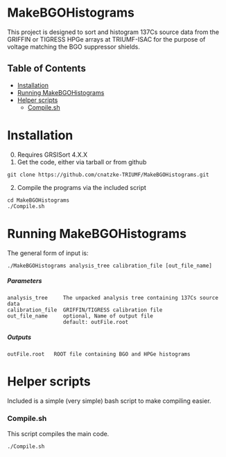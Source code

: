 # MakeBGOHistograms
This project is designed to sort and histogram 137Cs source data from the
GRIFFIN or TIGRESS HPGe arrays at TRIUMF-ISAC for the purpose of voltage matching the BGO
suppressor shields.

## Table of Contents
  * [Installation](#installation)
  * [Running MakeBGOHistograms](#running-makebgohistograms)
  * [Helper scripts](#helper-scripts)
    + [Compile.sh](#compilesh)

# Installation
0. Requires GRSISort 4.X.X
1. Get the code, either via tarball or from github
```
git clone https://github.com/cnatzke-TRIUMF/MakeBGOHistograms.git
```
2. Compile the programs via the included script
 ``` 
 cd MakeBGOHistograms
 ./Compile.sh
 ```

# Running MakeBGOHistograms
The general form of input is:
```
./MakeBGOHistograms analysis_tree calibration_file [out_file_name]
```

##### Parameters
```
analysis_tree     The unpacked analysis tree containing 137Cs source data
calibration_file  GRIFFIN/TIGRESS calibration file
out_file_name     optional, Name of output file
                  default: outFile.root
```

##### Outputs
```
outFile.root   ROOT file containing BGO and HPGe histograms 
```

# Helper scripts
Included is a simple (very simple) bash script to make compiling easier.

### Compile.sh
This script compiles the main code.
```
./Compile.sh 
```

